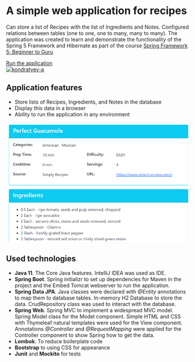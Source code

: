 # A simple web application for recipes
Can store a list of Recipes with the list of Ingredients and Notes. Configured relations between tables (one to one, one to many, many to many). The application was created to learn and demonstrate the functionality of the Spring 5 Framework and Hibernate as part of the course [Spring Framework 5: Beginner to Guru](https://www.udemy.com/course/spring-framework-5-beginner-to-guru/)

[Run the application](https://spring5-recipes.herokuapp.com/)  
[![kondratyev-a](https://circleci.com/gh/kondratyev-a/spring5-recipe-app.svg?style=shield)](https://circleci.com/gh/kondratyev-a/spring5-recipe-app)

## Application features
- Store lists of Recipes, Ingredients, and Notes in the database
- Display this data in a browser
- Ability to run the application in any environment

![Application screenshot](images/recipes.png)

## Used technologies
- **Java 11**. The Core Java features. IntelliJ IDEA was used as IDE.
- **Spring Boot**. Spring initializr to set up dependencies for Maven in the project and the Embed Tomcat webserver to run the application.
- **Spring Data JPA**. Java classes were declared with *@Entity* annotations to map them to database tables. In-memory H2 Database to store the data. CrudRepository class was used to interact with the database.
- **Spring Web**. Spring MVC to implement a widespread MVC model. Spring Model class for the Model component. Simple HTML and CSS with Thymeleaf natural templates were used for the View component. Annotations *@Controller* and *@RequestMapping* were applied for the Controller component to show Spring how to get the data.
- **Lombok**. To reduce boilerplate code
- **Bootstrap** to using CSS for appearance
- **Junit** and **Mockito** for tests